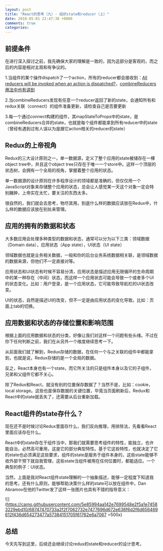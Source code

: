 ```yaml
---
layout: post
title: "React的思考（九）- 组织state和reducer（上）"
date: 2018-05-01 22:47:38 +0800
comments: true
categories:
---
```

## 前提条件

在进行深入探讨之前，我先确保大家的理解是一致的，因为这部分是客观的，而之后的内容是相对主观和有争议的。

1.当组件的某个操作dispatch了一个action，所有的reducer都会接收到：[All reducers will be invoked when an action is dispatched?][2f5b8732]，[combineReducers用法中也有讲到][3d72e6a7]

  [2f5b8732]: https://stackoverflow.com/questions/33590579/all-reducers-will-be-invoked-when-an-action-is-dispatched "All reducers will be invoked when an action is dispatched?"

  [3d72e6a7]: https://cn.redux.js.org/docs/recipes/reducers/UsingCombineReducers.html "combineReducers用法中也有讲到"

2.当combineReducers发现有任意一个reducer返回了新的state，会通知所有和redux关联（connect）的组件准备更新，请检查自己是否要更新

3.每一个通过connect构建的组件，其mapStateToProps中的state，是combineReducers合并的state，也就是每个组件都能拿到所有reducer中的state（曾经有遇到过有人误以为是跟它action相关的reducer的state）

## Redux的上帝视角

Redux的三大设计原则之一，单一数据源，定义了整个应用的state被储存在一棵object tree中，并且这个object tree只存在于唯一一个store中。这样一个顶层的状态树，会拥有一个全局的视角，掌握着整个应用的状态。

单一数据源的设计原则在许多程序设计的领域都是准确的，但仅仅用一个JavaScript对象来存储整个应用的状态，总会让人感觉某一天这个对象一定会特别臃肿，上帝实在太忙，要关注的东西太多。

很自然的，我们就会去思考，物尽其用，到底什么样的数据应该放在Redux中，什么样的数据应该放在别处来管理。

## 应用的拥有的数据和状态

大多数应用会处理多种类型的数据和状态，通常可以分为以下三类：领域数据（Domain data），应用状态（App state），UI状态（UI state）

领域数据也就是业务相关数据，一般和你的后台业务系统数据相关联，是领域数据的数据来源，但他们不一定直接对等。

应用状态和UI状态有时候不容易分清，应用状态是描述应用无限循环的生命周期中的某一种存在（中间）状态，而这样一个应用状态可能会导致一个或者多个UI的状态变化。比如：用户登录，是一个应用状态，它可能导致导航栏的UI状态改变。

UI的状态，自然是描述UI的改变，但不一定是由应用状态的变化导致。比如：页面上tab的切换。

## 应用数据和状态的存储位置和影响范围

根据上面的应用数据和状态的分类，好像让我们对这样一个问题有些头绪。不过在你下任何判断之前，我们在从另外一个维度继续思考一下。

从前面我们就了解到，Redux存储的数据，在任何一个与之关联的组件中都能拿到，也就是说，Redux存储的是一个全局的数据。

反之，React本身也有一个state，而它所关注的只是组件本身以及它的子组件，兄弟和父组件它都不关心。

除了Redux和React，就没有别的位置保存数据了？当然不是，比如：cookie，local storage。这些也是保存数据的关键位置，毕竟当页面刷新后，Redux和React中的state就丢失了，还需要从后台重新加载。

## React组件的state存什么？

现在还不是时候讨论Redux里面存什么，我们反向推理，用排除法，先看看React里面应该存在什么。

React中的state存在于组件当中，那我们就需要思考组件的特性，能独立，也许能自治，必然高可重用，这是它的部分典型特性。基于它这些特性，也就决定了它的state也必须满足这些要求，组件的state是服务于组件本身的，这些state能够不收外部干预下就自我管理，这些state当组件被用在任何位置时，都能适应。一个典型的例子：UI状态。

当然，上面是我对React组件state理解的一个抽象描述，能够一定程度下知道我的思考。还有什么原则，能够帮助决策什么样的state可以放在组件中，Dan Abramov在他的Twitter发了这样一张图片也具有不错的指导意义：

![](https://camo.githubusercontent.com/5e85994aa142e7699548e2f5a1e74583229ebd10/68747470733a2f2f7062732e7477696d672e636f6d2f6d656469612f436d654273477a57384151705f61762e6a7067 =500x)

## 总结

今天先写到这里，后续还会继续讨论redux的state和reducer的设计思考。
